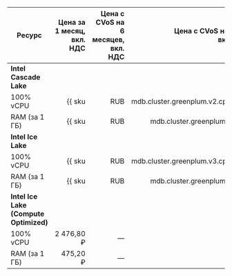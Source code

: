 
| Ресурс        | Цена за 1 месяц,<br>вкл. НДС                                 | Цена с CVoS на 6 месяцев,<br>вкл. НДС                                               | Цена с CVoS на 1 год,<br>вкл. НДС                                                               |
|---------------|-------------------------------------------------------------:|------------------------------------------------------------------------------------:|------------------------------------------------------------------------------------------------:|
| **Intel Cascade Lake**                                                                                                                                                                                                                                               |
| 100% vCPU     | {{ sku|RUB|mdb.cluster.greenplum.v2.cpu.c100|month|string }} | —                                                                                   | —                                                                                               |
| RAM (за 1 ГБ) | {{ sku|RUB|mdb.cluster.greenplum.v2.ram|month|string }}      | —                                                                                   | —                                                                                               |
| **Intel Ice Lake**                                                                                                                                                                                                                                                   |
| 100% vCPU     | {{ sku|RUB|mdb.cluster.greenplum.v3.cpu.c100|month|string }} | {{ sku|RUB|v1.commitment.selfcheckout.m6.mdb.greenplum.cpu.c100.v3|month|string }} (-15%) | {{ sku|RUB|v1.commitment.selfcheckout.y1.mdb.greenplum.cpu.c100.v3|month|string }} (-22%) |
| RAM (за 1 ГБ) | {{ sku|RUB|mdb.cluster.greenplum.v3.ram|month|string }}      | {{ sku|RUB|v1.commitment.selfcheckout.m6.mdb.greenplum.ram.v3|month|string }} (-15%)      | {{ sku|RUB|v1.commitment.selfcheckout.y1.mdb.greenplum.ram.v3|month|string }} (-22%)      |
| **Intel Ice Lake (Compute Optimized)** |
| 100% vCPU | 2 476,80 ₽ | — | — |
| RAM (за 1 ГБ) | 475,20 ₽ | — | — |


